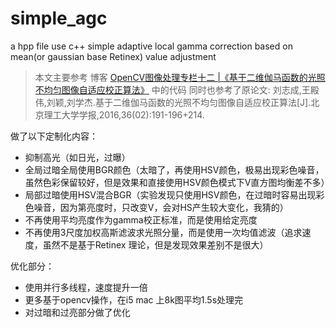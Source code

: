 # simple_agc
a hpp file use c++
simple adaptive local gamma correction based on mean(or gaussian base Retinex) value adjustment

> 本文主要参考 博客 [OpenCV图像处理专栏十二 |《基于二维伽马函数的光照不均匀图像自适应校正算法》](https://blog.csdn.net/just_sort/article/details/88569129) 中的代码
> 同时也参考了原论文: 刘志成,王殿伟,刘颖,刘学杰.基于二维伽马函数的光照不均匀图像自适应校正算法[J].北京理工大学学报,2016,36(02):191-196+214.

做了以下定制化内容：
 - 抑制高光（如日光，过曝）
 - 全局过暗全局使用BGR颜色（太暗了，再使用HSV颜色，极易出现彩色噪音，虽然色彩保留较好，但是效果和直接使用HSV颜色模式下V直方图均衡差不多）
 - 局部过暗使用HSV混合BGR（实验发现只使用HSV颜色，在过暗时容易出现彩色噪音，因为第亮度时，只改变V，会对HS产生较大变化，我猜的）
 - 不再使用平均亮度作为gamma校正标准，而是使用给定亮度 
 -  不再使用3尺度加权高斯滤波求光照分量，而是使用一次均值滤波（追求速度，虽然不是基于Retinex 理论，但是发现效果差别不是很大）

优化部分：
 - 使用并行多线程，速度提升一倍
 - 更多基于opencv操作，在i5 mac 上8k图平均1.5s处理完
 - 对过暗和过亮部分做了优化
